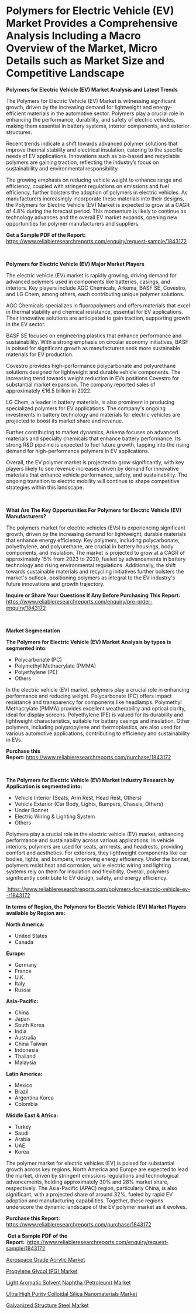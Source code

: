 <p><h1>Polymers for Electric Vehicle (EV) Market Provides a Comprehensive Analysis Including a Macro Overview of the Market, Micro Details such as Market Size and Competitive Landscape</h1></p><p><strong>Polymers for Electric Vehicle (EV) Market Analysis and Latest Trends</strong></p>
<p><p>The Polymers for Electric Vehicle (EV) Market is witnessing significant growth, driven by the increasing demand for lightweight and energy-efficient materials in the automotive sector. Polymers play a crucial role in enhancing the performance, durability, and safety of electric vehicles, making them essential in battery systems, interior components, and exterior structures. </p><p>Recent trends indicate a shift towards advanced polymer solutions that improve thermal stability and electrical insulation, catering to the specific needs of EV applications. Innovations such as bio-based and recyclable polymers are gaining traction, reflecting the industry’s focus on sustainability and environmental responsibility. </p><p>The growing emphasis on reducing vehicle weight to enhance range and efficiency, coupled with stringent regulations on emissions and fuel efficiency, further bolsters the adoption of polymers in electric vehicles. As manufacturers increasingly incorporate these materials into their designs, the Polymers for Electric Vehicle (EV) Market is expected to grow at a CAGR of 4.8% during the forecast period. This momentum is likely to continue as technology advances and the overall EV market expands, opening new opportunities for polymer manufacturers and suppliers.</p></p>
<p><strong>Get a Sample PDF of the Report:&nbsp;</strong> <a href="https://www.reliableresearchreports.com/enquiry/request-sample/1843172?utm_campaign=32&utm_medium=2&utm_source=Github&utm_content=ia&utm_term=03022025&utm_id=polymers-for-electric-vehicle-ev">https://www.reliableresearchreports.com/enquiry/request-sample/1843172</a></p>
<p>&nbsp;</p>
<p><strong>Polymers for Electric Vehicle (EV) Major Market Players</strong></p>
<p><p>The electric vehicle (EV) market is rapidly growing, driving demand for advanced polymers used in components like batteries, casings, and interiors. Key players include AGC Chemicals, Arkema, BASF SE, Covestro, and LG Chem, among others, each contributing unique polymer solutions.</p><p>AGC Chemicals specializes in fluoropolymers and offers materials that excel in thermal stability and chemical resistance, essential for EV applications. Their innovative solutions are anticipated to gain traction, supporting growth in the EV sector.</p><p>BASF SE focuses on engineering plastics that enhance performance and sustainability. With a strong emphasis on circular economy initiatives, BASF is poised for significant growth as manufacturers seek more sustainable materials for EV production.</p><p>Covestro provides high-performance polycarbonate and polyurethane solutions designed for lightweight and durable vehicle components. The increasing trend towards weight reduction in EVs positions Covestro for substantial market expansion. The company reported sales of approximately €16.5 billion in 2022.</p><p>LG Chem, a leader in battery materials, is also prominent in producing specialized polymers for EV applications. The company's ongoing investments in battery technology and materials for electric vehicles are projected to boost its market share and revenue.</p><p>Further contributing to market dynamics, Arkema focuses on advanced materials and specialty chemicals that enhance battery performance. Its strong R&D pipeline is expected to fuel future growth, tapping into the rising demand for high-performance polymers in EV applications.</p><p>Overall, the EV polymer market is projected to grow significantly, with key players likely to see revenue increases driven by demand for innovative materials that enhance vehicle performance, safety, and sustainability. The ongoing transition to electric mobility will continue to shape competitive strategies within this landscape.</p></p>
<p>&nbsp;</p>
<p><strong>What Are The Key Opportunities For Polymers for Electric Vehicle (EV) Manufacturers?</strong></p>
<p><p>The polymers market for electric vehicles (EVs) is experiencing significant growth, driven by the increasing demand for lightweight, durable materials that enhance energy efficiency. Key polymers, including polycarbonate, polyethylene, and polyurethane, are crucial in battery housings, body components, and insulation. The market is projected to grow at a CAGR of approximately 15% from 2023 to 2030, fueled by advancements in battery technology and rising environmental regulations. Additionally, the shift towards sustainable materials and recycling initiatives further bolsters the market's outlook, positioning polymers as integral to the EV industry's future innovations and growth trajectory.</p></p>
<p><strong>Inquire or Share Your Questions If Any Before Purchasing This Report:</strong> <a href="https://www.reliableresearchreports.com/enquiry/pre-order-enquiry/1843172?utm_campaign=32&utm_medium=2&utm_source=Github&utm_content=ia&utm_term=03022025&utm_id=polymers-for-electric-vehicle-ev">https://www.reliableresearchreports.com/enquiry/pre-order-enquiry/1843172</a></p>
<p>&nbsp;</p>
<p><strong>Market Segmentation</strong></p>
<p><strong>The Polymers for Electric Vehicle (EV) Market Analysis by types is segmented into:</strong></p>
<p><ul><li>Polycarbonate (PC)</li><li>Polymethyl Methacrylate (PMMA)</li><li>Polyethylene (PE)</li><li>Others</li></ul></p>
<p><p>In the electric vehicle (EV) market, polymers play a crucial role in enhancing performance and reducing weight. Polycarbonate (PC) offers impact resistance and transparency for components like headlamps. Polymethyl Methacrylate (PMMA) provides excellent weatherability and optical clarity, ideal for display screens. Polyethylene (PE) is valued for its durability and lightweight characteristics, suitable for battery casings and insulation. Other polymers, including polypropylene and thermoplastics, are also used for various automotive applications, contributing to efficiency and sustainability in EVs.</p></p>
<p><strong>Purchase this Report:&nbsp;</strong><a href="https://www.reliableresearchreports.com/purchase/1843172?utm_campaign=32&utm_medium=2&utm_source=Github&utm_content=ia&utm_term=03022025&utm_id=polymers-for-electric-vehicle-ev">https://www.reliableresearchreports.com/purchase/1843172</a></p>
<p>&nbsp;</p>
<p><strong>The Polymers for Electric Vehicle (EV) Market Industry Research by Application is segmented into:</strong></p>
<p><ul><li>Vehicle Interior (Seats, Arm Rest, Head Rest, Others)</li><li>Vehicle Exterior (Car Body, Lights, Bumpers, Chassis, Others)</li><li>Under Bonnet</li><li>Electric Wiring & Lighting System</li><li>Others</li></ul></p>
<p><p>Polymers play a crucial role in the electric vehicle (EV) market, enhancing performance and sustainability across various applications. In vehicle interiors, polymers are used for seats, armrests, and headrests, providing comfort and aesthetics. For exteriors, they lightweight components like car bodies, lights, and bumpers, improving energy efficiency. Under the bonnet, polymers resist heat and corrosion, while electric wiring and lighting systems rely on them for insulation and flexibility. Overall, polymers significantly contribute to EV design, safety, and energy efficiency.</p></p>
<p><a href="https://www.reliableresearchreports.com/polymers-for-electric-vehicle-ev--r1843172?utm_campaign=32&utm_medium=2&utm_source=Github&utm_content=ia&utm_term=03022025&utm_id=polymers-for-electric-vehicle-ev">&nbsp;https://www.reliableresearchreports.com/polymers-for-electric-vehicle-ev--r1843172</a></p>
<p><strong>In terms of Region, the Polymers for Electric Vehicle (EV) Market Players available by Region are:</strong></p>
<p>
    <p> <strong> North America: </strong>
        <ul>
            <li>United States</li>
            <li>Canada</li>
        </ul>
        </p> 
    <p> <strong> Europe: </strong>
        <ul>
            <li>Germany</li>
            <li>France</li>
            <li>U.K.</li>
            <li>Italy</li>
            <li>Russia</li>
        </ul>
        </p> 
    <p> <strong> Asia-Pacific: </strong>
        <ul>
            <li>China</li>
            <li>Japan</li>
            <li>South Korea</li>
            <li>India</li>
            <li>Australia</li>
            <li>China Taiwan</li>
            <li>Indonesia</li>
            <li>Thailand</li>
            <li>Malaysia</li>
        </ul>
        </p> 
    <p> <strong> Latin America: </strong>
        <ul>
            <li>Mexico</li>
            <li>Brazil</li>
            <li>Argentina Korea</li>
            <li>Colombia</li>
        </ul>
        </p> 
    <p> <strong> Middle East & Africa: </strong>
        <ul>
            <li>Turkey</li>
            <li>Saudi</li>
            <li>Arabia</li>
            <li>UAE</li>
            <li>Korea</li>
        </ul>
    </p>
    </p>
<p><p>The polymer market for electric vehicles (EV) is poised for substantial growth across key regions. North America and Europe are expected to lead the market, driven by stringent emissions regulations and technological advancements, holding approximately 30% and 28% market share, respectively. The Asia-Pacific (APAC) region, particularly China, is also significant, with a projected share of around 32%, fueled by rapid EV adoption and manufacturing capabilities. Together, these regions underscore the dynamic landscape of the EV polymer market as it evolves.</p></p>
<p><strong>Purchase this Report: </strong><a href="https://www.reliableresearchreports.com/purchase/1843172?utm_campaign=32&utm_medium=2&utm_source=Github&utm_content=ia&utm_term=03022025&utm_id=polymers-for-electric-vehicle-ev">https://www.reliableresearchreports.com/purchase/1843172</a></p>
<p>&nbsp;<strong>Get a Sample PDF of the Report:&nbsp;&nbsp;</strong><a href="https://www.reliableresearchreports.com/enquiry/request-sample/1843172?utm_campaign=32&utm_medium=2&utm_source=Github&utm_content=ia&utm_term=03022025&utm_id=polymers-for-electric-vehicle-ev">https://www.reliableresearchreports.com/enquiry/request-sample/1843172</a></p>
<p><strong></strong></p>
<p><p><a href="https://github.com/balapopepi/Market-Research-Report-List-1/blob/main/aerospace-grade-acrylic-market.md?utm_campaign=32&utm_medium=2&utm_source=Github&utm_content=ia&utm_term=03022025&utm_id=polymers-for-electric-vehicle-ev">Aerospace Grade Acrylic Market</a></p><p><a href="https://github.com/tashipmhuiri/Market-Research-Report-List-1/blob/main/propylene-glycol-pg-market.md?utm_campaign=32&utm_medium=2&utm_source=Github&utm_content=ia&utm_term=03022025&utm_id=polymers-for-electric-vehicle-ev">Propylene Glycol (PG) Market</a></p><p><a href="https://github.com/lynlynyusay/Market-Research-Report-List-1/blob/main/light-aromatic-solvent-naphtha-petroleum-market.md?utm_campaign=32&utm_medium=2&utm_source=Github&utm_content=ia&utm_term=03022025&utm_id=polymers-for-electric-vehicle-ev">Light Aromatic Solvent Naphtha (Petroleum) Market</a></p><p><a href="https://github.com/namvartiffer/Market-Research-Report-List-1/blob/main/ultra-high-purity-colloidal-silica-nanomaterials-market.md?utm_campaign=32&utm_medium=2&utm_source=Github&utm_content=ia&utm_term=03022025&utm_id=polymers-for-electric-vehicle-ev">Ultra High Purity Colloidal Silica Nanomaterials Market</a></p><p><a href="https://github.com/akrachveslov/Market-Research-Report-List-1/blob/main/galvanized-structure-steel-market.md?utm_campaign=32&utm_medium=2&utm_source=Github&utm_content=ia&utm_term=03022025&utm_id=polymers-for-electric-vehicle-ev">Galvanized Structure Steel Market</a></p></p>